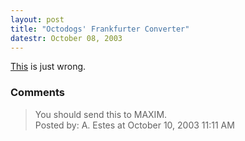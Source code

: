 ```yaml
---
layout: post
title: "Octodogs' Frankfurter Converter"
datestr: October 08, 2003
---
```


<a href="http://www.octodog.net/" title="Octodogs">This</a> is just wrong.

### Comments

<blockquote>
You should send this to MAXIM.
<div class="comment-meta">Posted by: A. Estes at October 10, 2003 11:11 AM</div> </blockquote>

